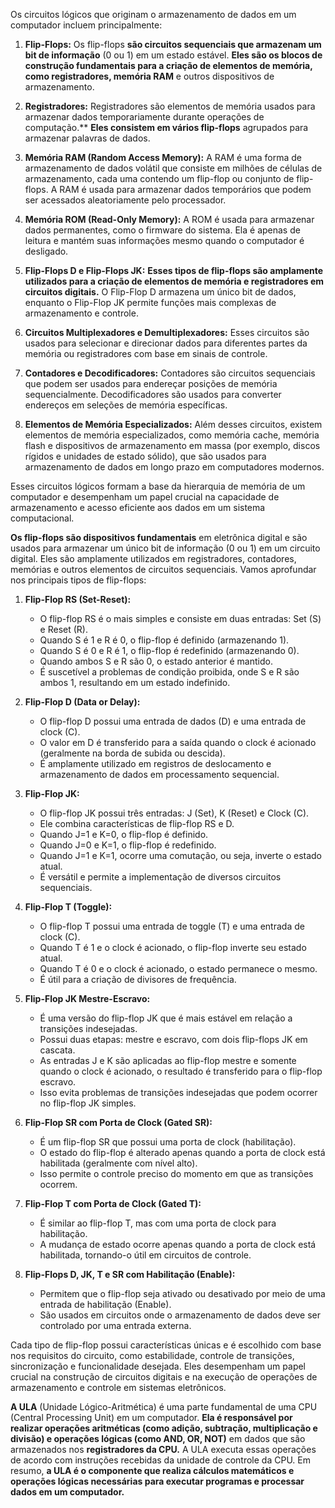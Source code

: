 Os circuitos lógicos que originam o armazenamento de dados em um computador incluem principalmente:

1. **Flip-Flops:** Os flip-flops **são circuitos sequenciais que armazenam um bit de informação** (0 ou 1) em um estado estável. **Eles são os blocos de construção fundamentais para a criação de elementos de memória, como registradores, memória RAM** e outros dispositivos de armazenamento.
    
2. **Registradores:** Registradores são elementos de memória usados para armazenar dados temporariamente durante operações de computação.** **Eles consistem em vários flip-flops** agrupados para armazenar palavras de dados.
    
3. **Memória RAM (Random Access Memory):** A RAM é uma forma de armazenamento de dados volátil que consiste em milhões de células de armazenamento, cada uma contendo um flip-flop ou conjunto de flip-flops. A RAM é usada para armazenar dados temporários que podem ser acessados aleatoriamente pelo processador.
    
4. **Memória ROM (Read-Only Memory):** A ROM é usada para armazenar dados permanentes, como o firmware do sistema. Ela é apenas de leitura e mantém suas informações mesmo quando o computador é desligado.
    
5. **Flip-Flops D e Flip-Flops JK:** **Esses tipos de flip-flops são amplamente utilizados para a criação de elementos de memória e registradores em circuitos digitais.** O Flip-Flop D armazena um único bit de dados, enquanto o Flip-Flop JK permite funções mais complexas de armazenamento e controle.
    
6. **Circuitos Multiplexadores e Demultiplexadores:** Esses circuitos são usados para selecionar e direcionar dados para diferentes partes da memória ou registradores com base em sinais de controle.
    
7. **Contadores e Decodificadores:** Contadores são circuitos sequenciais que podem ser usados para endereçar posições de memória sequencialmente. Decodificadores são usados para converter endereços em seleções de memória específicas.
    
8. **Elementos de Memória Especializados:** Além desses circuitos, existem elementos de memória especializados, como memória cache, memória flash e dispositivos de armazenamento em massa (por exemplo, discos rígidos e unidades de estado sólido), que são usados para armazenamento de dados em longo prazo em computadores modernos.
    

Esses circuitos lógicos formam a base da hierarquia de memória de um computador e desempenham um papel crucial na capacidade de armazenamento e acesso eficiente aos dados em um sistema computacional.


**Os flip-flops são dispositivos fundamentais** em eletrônica digital e são usados para armazenar um único bit de informação (0 ou 1) em um circuito digital. Eles são amplamente utilizados em registradores, contadores, memórias e outros elementos de circuitos sequenciais. Vamos aprofundar nos principais tipos de flip-flops:

1. **Flip-Flop RS (Set-Reset):**
   - O flip-flop RS é o mais simples e consiste em duas entradas: Set (S) e Reset (R).
   - Quando S é 1 e R é 0, o flip-flop é definido (armazenando 1).
   - Quando S é 0 e R é 1, o flip-flop é redefinido (armazenando 0).
   - Quando ambos S e R são 0, o estado anterior é mantido.
   - É suscetível a problemas de condição proibida, onde S e R são ambos 1, resultando em um estado indefinido.

2. **Flip-Flop D (Data or Delay):**
   - O flip-flop D possui uma entrada de dados (D) e uma entrada de clock (C).
   - O valor em D é transferido para a saída quando o clock é acionado (geralmente na borda de subida ou descida).
   - É amplamente utilizado em registros de deslocamento e armazenamento de dados em processamento sequencial.

3. **Flip-Flop JK:**
   - O flip-flop JK possui três entradas: J (Set), K (Reset) e Clock (C).
   - Ele combina características de flip-flop RS e D.
   - Quando J=1 e K=0, o flip-flop é definido.
   - Quando J=0 e K=1, o flip-flop é redefinido.
   - Quando J=1 e K=1, ocorre uma comutação, ou seja, inverte o estado atual.
   - É versátil e permite a implementação de diversos circuitos sequenciais.

4. **Flip-Flop T (Toggle):**
   - O flip-flop T possui uma entrada de toggle (T) e uma entrada de clock (C).
   - Quando T é 1 e o clock é acionado, o flip-flop inverte seu estado atual.
   - Quando T é 0 e o clock é acionado, o estado permanece o mesmo.
   - É útil para a criação de divisores de frequência.

5. **Flip-Flop JK Mestre-Escravo:**
   - É uma versão do flip-flop JK que é mais estável em relação a transições indesejadas.
   - Possui duas etapas: mestre e escravo, com dois flip-flops JK em cascata.
   - As entradas J e K são aplicadas ao flip-flop mestre e somente quando o clock é acionado, o resultado é transferido para o flip-flop escravo.
   - Isso evita problemas de transições indesejadas que podem ocorrer no flip-flop JK simples.

6. **Flip-Flop SR com Porta de Clock (Gated SR):**
   - É um flip-flop SR que possui uma porta de clock (habilitação).
   - O estado do flip-flop é alterado apenas quando a porta de clock está habilitada (geralmente com nível alto).
   - Isso permite o controle preciso do momento em que as transições ocorrem.

7. **Flip-Flop T com Porta de Clock (Gated T):**
   - É similar ao flip-flop T, mas com uma porta de clock para habilitação.
   - A mudança de estado ocorre apenas quando a porta de clock está habilitada, tornando-o útil em circuitos de controle.

8. **Flip-Flops D, JK, T e SR com Habilitação (Enable):**
   - Permitem que o flip-flop seja ativado ou desativado por meio de uma entrada de habilitação (Enable).
   - São usados em circuitos onde o armazenamento de dados deve ser controlado por uma entrada externa.

Cada tipo de flip-flop possui características únicas e é escolhido com base nos requisitos do circuito, como estabilidade, controle de transições, sincronização e funcionalidade desejada. Eles desempenham um papel crucial na construção de circuitos digitais e na execução de operações de armazenamento e controle em sistemas eletrônicos.


**A ULA** (Unidade Lógico-Aritmética) é uma parte fundamental de uma CPU (Central Processing Unit) em um computador. **Ela é responsável por realizar operações aritméticas (como adição, subtração, multiplicação e divisão) e operações lógicas (como AND, OR, NOT)** em dados que são armazenados nos **registradores da CPU.** A ULA executa essas operações de acordo com instruções recebidas da unidade de controle da CPU. Em resumo, **a ULA é o componente que realiza cálculos matemáticos e operações lógicas necessárias para executar programas e processar dados em um computador.**